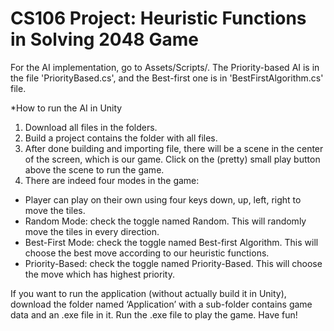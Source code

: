 # CS106 Project: Heuristic Functions in Solving 2048 Game

For the AI implementation, go to Assets/Scripts/. The Priority-based AI is in the file 'PriorityBased.cs', and the Best-first one is in 'BestFirstAlgorithm.cs' file.

*How to run the AI in Unity

1. Download all files in the folders.
2. Build a project contains the folder with all files.
3. After done building and importing file, there will be a scene in the center of the screen, which is our game. Click on the (pretty) small play button above the scene to run the game.
4. There are indeed four modes in the game:
- Player can play on their own using four keys down, up, left, right to move the tiles.
- Random Mode: check the toggle named Random. This will randomly move the tiles in every direction.
- Best-First Mode: check the toggle named Best-first Algorithm. This will choose the best move according to our heuristic functions.
- Priority-Based: check the toggle named Priority-Based. This will choose the move which has highest priority.

If you want to run the application (without actually build it in Unity), download the folder named ‘Application’ with a sub-folder contains game data and an .exe file in it. Run the .exe file to play the game. Have fun!
